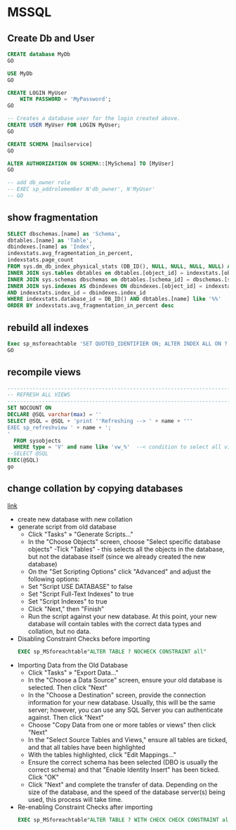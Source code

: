 ﻿# MSSQL

## Create Db and User

```sql
CREATE database MyDb
GO

USE MyDb
GO

CREATE LOGIN MyUser
    WITH PASSWORD = 'MyPassword';
GO

-- Creates a database user for the login created above.
CREATE USER MyUser FOR LOGIN MyUser;
GO

CREATE SCHEMA [mailservice]
GO

ALTER AUTHORIZATION ON SCHEMA::[MySchema] TO [MyUser]
GO

-- add db_owner role
-- EXEC sp_addrolemember N'db_owner', N'MyUser'
-- GO
```

## show fragmentation

```sql
SELECT dbschemas.[name] as 'Schema',
dbtables.[name] as 'Table',
dbindexes.[name] as 'Index',
indexstats.avg_fragmentation_in_percent,
indexstats.page_count
FROM sys.dm_db_index_physical_stats (DB_ID(), NULL, NULL, NULL, NULL) AS indexstats
INNER JOIN sys.tables dbtables on dbtables.[object_id] = indexstats.[object_id]
INNER JOIN sys.schemas dbschemas on dbtables.[schema_id] = dbschemas.[schema_id]
INNER JOIN sys.indexes AS dbindexes ON dbindexes.[object_id] = indexstats.[object_id]
AND indexstats.index_id = dbindexes.index_id
WHERE indexstats.database_id = DB_ID() AND dbtables.[name] like '%%'
ORDER BY indexstats.avg_fragmentation_in_percent desc
```

## rebuild all indexes

```sql
Exec sp_msforeachtable 'SET QUOTED_IDENTIFIER ON; ALTER INDEX ALL ON ? REBUILD'
GO
```

## recompile views

```sql
-----------------------------------------------------------------------------
-- REFRESH ALL VIEWS
-----------------------------------------------------------------------------
SET NOCOUNT ON
DECLARE @SQL varchar(max) = ''
SELECT @SQL = @SQL + 'print ''Refreshing --> ' + name + '''
EXEC sp_refreshview ' + name + ';
'
  FROM sysobjects
  WHERE type = 'V' and name like 'vw_%'  --< condition to select all views, may vary by your standards
--SELECT @SQL
EXEC(@SQL)
go
```

## change collation by copying databases

[link](https://confluence.atlassian.com/kb/how-to-fix-the-collation-of-a-microsoft-sql-server-database-744326177.html)

- create new database with new collation
- generate script from old database
  - Click "Tasks" » "Generate Scripts..."
  - In the "Choose Objects" screen, choose "Select specific database objects"
    -Tick "Tables" - this selects all the objects in the database, but not the database itself (since we already created the new database)
  - On the "Set Scripting Options" click "Advanced" and adjust the following options:
  - Set "Script USE DATABASE" to false
  - Set "Script Full-Text Indexes" to true
  - Set "Script Indexes" to true
  - Click "Next," then "Finish"
  - Run the script against your new database. At this point, your new database will contain tables with the correct data types and collation, but no data.
- Disabling Constraint Checks before importing
  ```SQL
  EXEC sp_MSforeachtable"ALTER TABLE ? NOCHECK CONSTRAINT all"
  ```
- Importing Data from the Old Database
  - Click "Tasks" » "Export Data..."
  - In the "Choose a Data Source" screen, ensure your old database is selected. Then click "Next"
  - In the "Choose a Destination" screen, provide the connection information for your new database. Usually, this will be the same server; however, you can use any SQL Server you can authenticate against. Then click "Next"
  - Choose "Copy Data from one or more tables or views" then click "Next"
  - In the "Select Source Tables and Views," ensure all tables are ticked, and that all tables have been highlighted
  - With the tables highlighted, click "Edit Mappings..."
  - Ensure the correct schema has been selected (DBO is usually the correct schema) and that "Enable Identity Insert" has been ticked. Click "OK"
  - Click "Next" and complete the transfer of data. Depending on the size of the database, and the speed of the database server(s) being used, this process will take time.
- Re-enabling Constraint Checks after importing
  ```SQL
  EXEC sp_MSforeachtable"ALTER TABLE ? WITH CHECK CHECK CONSTRAINT all"
  ```
